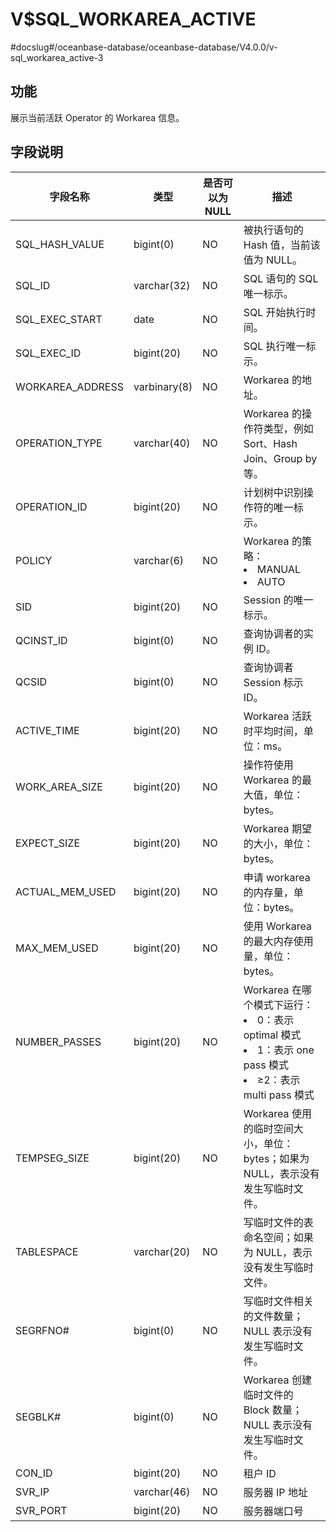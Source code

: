 V$SQL_WORKAREA_ACTIVE
==========================================

#docslug#/oceanbase-database/oceanbase-database/V4.0.0/v-sql_workarea_active-3

功能
-----------

展示当前活跃 Operator 的 Workarea 信息。

字段说明
-------------

|     **字段名称**     |    **类型**    | **是否可以为 NULL** |                                                                                                          **描述**                                                                                                          |
|------------------|--------------|----------------|--------------------------------------------------------------------------------------------------------------------------------------------------------------------------------------------------------------------------|
| SQL_HASH_VALUE   | bigint(0)    | NO             | 被执行语句的 Hash 值，当前该值为 NULL。                                                                                                                                                                                                |
| SQL_ID           | varchar(32)  | NO             | SQL 语句的 SQL 唯一标示。                                                                                                                                                                                                        |
| SQL_EXEC_START   | date         | NO             | SQL 开始执行时间。                                                                                                                                                                                                              |
| SQL_EXEC_ID      | bigint(20)   | NO             | SQL 执行唯一标示。                                                                                                                                                                                                              |
| WORKAREA_ADDRESS | varbinary(8) | NO             | Workarea 的地址。                                                                                                                                                                                                            |
| OPERATION_TYPE   | varchar(40)  | NO             | Workarea 的操作符类型，例如 Sort、Hash Join、Group by 等。                                                                                                                                                                            |
| OPERATION_ID     | bigint(20)   | NO             | 计划树中识别操作符的唯一标示。                                                                                                                                                                                                          |
| POLICY           | varchar(6)   | NO             | Workarea 的策略： <li>MANUAL<li> AUTO                                                                                       |
| SID              | bigint(20)   | NO             | Session 的唯一标示。                                                                                                                                                                                                           |
| QCINST_ID        | bigint(0)    | NO             | 查询协调者的实例 ID。                                                                                                                                                                                                             |
| QCSID            | bigint(0)    | NO             | 查询协调者 Session 标示 ID。                                                                                                                                                                                                     |
| ACTIVE_TIME      | bigint(20)   | NO             | Workarea 活跃时平均时间，单位：ms。                                                                                                                                                                                                  |
| WORK_AREA_SIZE   | bigint(20)   | NO             | 操作符使用 Workarea 的最大值，单位：bytes。                                                                                                                                                                                            |
| EXPECT_SIZE      | bigint(20)   | NO             | Workarea 期望的大小，单位：bytes。                                                                                                                                                                                                 |
| ACTUAL_MEM_USED  | bigint(20)   | NO             | 申请 workarea 的内存量，单位：bytes。                                                                                                                                                                                               |
| MAX_MEM_USED     | bigint(20)   | NO             | 使用 Workarea 的最大内存使用量，单位：bytes。                                                                                                                                                                                           |
| NUMBER_PASSES    | bigint(20)   | NO             | Workarea 在哪个模式下运行： <li>0：表示 optimal 模式<li> 1：表示 one pass 模式   <li> ≥2：表示 multi pass 模式    |
| TEMPSEG_SIZE     | bigint(20)   | NO             | Workarea 使用的临时空间大小，单位：bytes；如果为 NULL，表示没有发生写临时文件。                                                                                                                                                                        |
| TABLESPACE       | varchar(20)  | NO             | 写临时文件的表命名空间；如果为 NULL，表示没有发生写临时文件。                                                                                                                                                                                        |
| SEGRFNO#         | bigint(0)    | NO             | 写临时文件相关的文件数量；NULL 表示没有发生写临时文件。                                                                                                                                                                                           |
| SEGBLK#          | bigint(0)    | NO             | Workarea 创建临时文件的 Block 数量；NULL 表示没有发生写临时文件。                                                                                                                                                                              |
| CON_ID           | bigint(20)   | NO             | 租户 ID  |
| SVR_IP                 | varchar(46)   | NO             | 服务器 IP 地址                   |
| SVR_PORT                 | bigint(20)   | NO             | 服务器端口号                   |